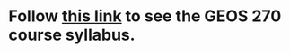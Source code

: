 # Follow [this link](https://june-skeeter.github.io/GEOS270_Syllabus/) to see the GEOS 270 course syllabus.
